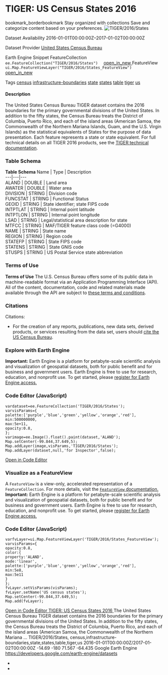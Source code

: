  
#  TIGER: US Census States 2016 
bookmark_borderbookmark Stay organized with collections  Save and categorize content based on your preferences. 
![TIGER/2016/States](https://developers.google.com/earth-engine/datasets/images/TIGER/TIGER_2016_States_sample.png) 

Dataset Availability
    2016-01-01T00:00:00Z–2017-01-02T00:00:00Z 

Dataset Provider
     [ United States Census Bureau ](https://www.census.gov/programs-surveys/geography/guidance/tiger-data-products-guide.html) 

Earth Engine Snippet
     FeatureCollection `    ee.FeatureCollection("TIGER/2016/States")   ` [ open_in_new ](https://code.earthengine.google.com/?scriptPath=Examples:Datasets/TIGER/TIGER_2016_States)      FeatureView  `    ui.Map.FeatureViewLayer("TIGER/2016/States_FeatureView")   ` [ open_in_new ](https://code.earthengine.google.com/?scriptPath=Examples:Datasets/TIGER/TIGER_2016_States_FeatureView) 

Tags
     [census](https://developers.google.com/earth-engine/datasets/tags/census) [infrastructure-boundaries](https://developers.google.com/earth-engine/datasets/tags/infrastructure-boundaries) [state](https://developers.google.com/earth-engine/datasets/tags/state) [states](https://developers.google.com/earth-engine/datasets/tags/states) [table](https://developers.google.com/earth-engine/datasets/tags/table) [tiger](https://developers.google.com/earth-engine/datasets/tags/tiger) [us](https://developers.google.com/earth-engine/datasets/tags/us)
#### Description
The United States Census Bureau TIGER dataset contains the 2016 boundaries for the primary governmental divisions of the United States. In addition to the fifty states, the Census Bureau treats the District of Columbia, Puerto Rico, and each of the island areas (American Samoa, the Commonwealth of the Northern Mariana Islands, Guam, and the U.S. Virgin Islands) as the statistical equivalents of States for the purpose of data presentation. Each feature represents a state or state equivalent.
For full technical details on all TIGER 2016 products, see the [TIGER technical documentation](https://www2.census.gov/geo/pdfs/maps-data/data/tiger/tgrshp2016/TGRSHP2016_TechDoc.pdf).
### Table Schema
**Table Schema**
Name | Type | Description  
---|---|---  
ALAND | DOUBLE | Land area  
AWATER | DOUBLE | Water area  
DIVISION | STRING | Division code  
FUNCSTAT | STRING | Functional Status  
GEOID | STRING | State identifier; state FIPS code  
INTPTLAT | STRING | Internal point latitude  
INTPTLON | STRING | Internal point longitude  
LSAD | STRING | Legal/statistical area description for state  
MTFCC | STRING | MAF/TIGER feature class code (=G4000)  
NAME | STRING | State name  
REGION | STRING | Region code  
STATEFP | STRING | State FIPS code  
STATENS | STRING | State GNIS code  
STUSPS | STRING | US Postal Service state abbreviation  
### Terms of Use
**Terms of Use**
The U.S. Census Bureau offers some of its public data in machine-readable format via an Application Programming Interface (API). All of the content, documentation, code and related materials made available through the API are subject to [these terms and conditions](https://www.census.gov/data/developers/about/terms-of-service.html).
### Citations
Citations:
  * For the creation of any reports, publications, new data sets, derived products, or services resulting from the data set, users should [cite the US Census Bureau](https://www.census.gov/about/policies/citation.html).


### Explore with Earth Engine
**Important:** Earth Engine is a platform for petabyte-scale scientific analysis and visualization of geospatial datasets, both for public benefit and for business and government users. Earth Engine is free to use for research, education, and nonprofit use. To get started, please [register for Earth Engine access.](https://console.cloud.google.com/earth-engine)
### Code Editor (JavaScript)
```
vardataset=ee.FeatureCollection('TIGER/2016/States');
varvisParams={
palette:['purple','blue','green','yellow','orange','red'],
min:500000000,
max:5e+11,
opacity:0.8,
};
varimage=ee.Image().float().paint(dataset,'ALAND');
Map.setCenter(-99.844,37.649,5);
Map.addLayer(image,visParams,'TIGER/2016/States');
Map.addLayer(dataset,null,'for Inspector',false);
```
[ Open in Code Editor ](https://code.earthengine.google.com/?scriptPath=Examples:Datasets/TIGER/TIGER_2016_States)
### Visualize as a FeatureView
A `FeatureView` is a view-only, accelerated representation of a `FeatureCollection`. For more details, visit the [ `FeatureView` documentation. ](https://developers.google.com/earth-engine/guides/featureview_overview)
**Important:** Earth Engine is a platform for petabyte-scale scientific analysis and visualization of geospatial datasets, both for public benefit and for business and government users. Earth Engine is free to use for research, education, and nonprofit use. To get started, please [register for Earth Engine access.](https://console.cloud.google.com/earth-engine)
### Code Editor (JavaScript)
```
varfvLayer=ui.Map.FeatureViewLayer('TIGER/2016/States_FeatureView');
varvisParams={
opacity:0.8,
color:{
property:'ALAND',
mode:'linear',
palette:['purple','blue','green','yellow','orange','red'],
min:5e8,
max:5e11
}
};
fvLayer.setVisParams(visParams);
fvLayer.setName('US census states');
Map.setCenter(-99.844,37.649,5);
Map.add(fvLayer);
```
[ Open in Code Editor ](https://code.earthengine.google.com/?scriptPath=Examples:Datasets/TIGER/TIGER_2016_States_FeatureView)
[ TIGER: US Census States 2016 ](https://developers.google.com/earth-engine/datasets/catalog/TIGER_2016_States)
The United States Census Bureau TIGER dataset contains the 2016 boundaries for the primary governmental divisions of the United States. In addition to the fifty states, the Census Bureau treats the District of Columbia, Puerto Rico, and each of the island areas (American Samoa, the Commonwealth of the Northern Mariana …
TIGER/2016/States, census,infrastructure-boundaries,state,states,table,tiger,us 
2016-01-01T00:00:00Z/2017-01-02T00:00:00Z
-14.69 -180 71.567 -64.435 
Google Earth Engine
https://developers.google.com/earth-engine/datasets
  * [ ](https://doi.org/https://www.census.gov/programs-surveys/geography/guidance/tiger-data-products-guide.html)
  * [ ](https://doi.org/https://developers.google.com/earth-engine/datasets/catalog/TIGER_2016_States)


